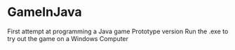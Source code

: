 # GameInJava
First attempt at programming a Java game
Prototype version
Run the .exe to try out the game on a Windows Computer
